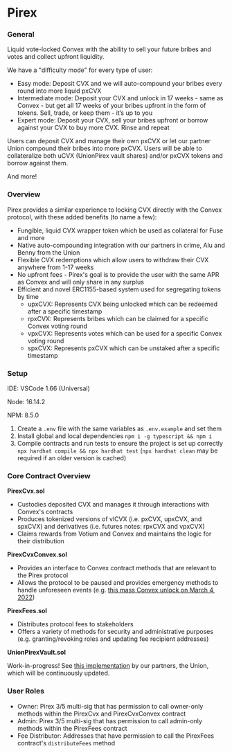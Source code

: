 # Pirex

### General

Liquid vote-locked Convex with the ability to sell your future bribes and votes and collect upfront liquidity.

We have a "difficulty mode" for every type of user:

- Easy mode: Deposit CVX and we will auto-compound your bribes every round into more liquid pxCVX
- Intermediate mode: Deposit your CVX and unlock in 17 weeks - same as Convex - but get all 17 weeks of your bribes upfront in the form of tokens. Sell, trade, or keep them - it’s up to you
- Expert mode: Deposit your CVX, sell your bribes upfront or borrow against your CVX to buy more CVX. Rinse and repeat

Users can deposit CVX and manage their own pxCVX or let our partner Union compound their bribes into more pxCVX. Users will be able to collateralize both uCVX (UnionPirex vault shares) and/or pxCVX tokens and borrow against them.

And more!

### Overview

Pirex provides a similar experience to locking CVX directly with the Convex protocol, with these added benefits (to name a few):

- Fungible, liquid CVX wrapper token which be used as collateral for Fuse and more
- Native auto-compounding integration with our partners in crime, Alu and Benny from the Union
- Flexible CVX redemptions which allow users to withdraw their CVX anywhere from 1-17 weeks
- No upfront fees - Pirex's goal is to provide the user with the same APR as Convex and will only share in any surplus
- Efficient and novel ERC1155-based system used for segregating tokens by time
  - upxCVX: Represents CVX being unlocked which can be redeemed after a specific timestamp
  - rpxCVX: Represents bribes which can be claimed for a specific Convex voting round
  - vpxCVX: Represents votes which can be used for a specific Convex voting round
  - spxCVX: Represents pxCVX which can be unstaked after a specific timestamp

### Setup

IDE: VSCode 1.66 (Universal)

Node: 16.14.2

NPM: 8.5.0

1. Create a `.env` file with the same variables as `.env.example` and set them
2. Install global and local dependencies
   `npm i -g typescript && npm i`
3. Compile contracts and run tests to ensure the project is set up correctly
   `npx hardhat compile && npx hardhat test` (`npx hardhat clean` may be required if an older version is cached)

### Core Contract Overview

**PirexCvx.sol**

- Custodies deposited CVX and manages it through interactions with Convex's contracts
- Produces tokenized versions of vlCVX (i.e. pxCVX, upxCVX, and spxCVX) and derivatives (i.e. futures notes: rpxCVX and vpxCVX)
- Claims rewards from Votium and Convex and maintains the logic for their distribution

**PirexCvxConvex.sol**

- Provides an interface to Convex contract methods that are relevant to the Pirex protocol
- Allows the protocol to be paused and provides emergency methods to handle unforeseen events (e.g. [this mass Convex unlock on March 4, 2022](https://convexfinance.medium.com/vote-locked-cvx-contract-migration-8546b3d9a38c))

**PirexFees.sol**

- Distributes protocol fees to stakeholders
- Offers a variety of methods for security and administrative purposes (e.g. granting/revoking roles and updating fee recipient addresses)

**UnionPirexVault.sol**

Work-in-progress! See [this implementation](https://github.com/convex-community/union_contracts/tree/feat/pcvx/contracts/strategies/pxCVX) by our partners, the Union, which will be continuously updated.

### User Roles

- Owner: Pirex 3/5 multi-sig that has permission to call owner-only methods within the PirexCvx and PirexCvxConvex contract
- Admin: Pirex 3/5 multi-sig that has permission to call admin-only methods within the PirexFees contract
- Fee Distributor: Addresses that have permission to call the PirexFees contract's `distributeFees` method
